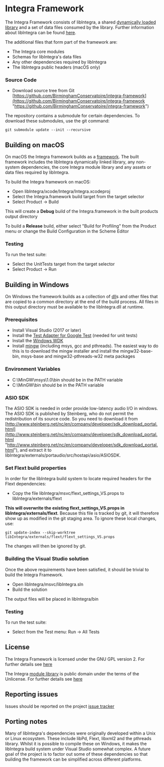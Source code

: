 # Integra Framework

The Integra Framework consists of libIntegra, a shared [dynamically loaded library](https://en.wikipedia.org/wiki/Dynamic_loading) and a set of data files consumed by the library. Further information about libIntegra can be found [here](http://birminghamconservatoire.github.io/IntegraLive/api-documentation/).

The additional files that form part of the framework are:

- The Integra core modules
- Schemas for libIntegra's data files
- Any other dependencies required by libIntegra
- The libIntegra public headers (macOS only)

### Source Code

-   Download source tree from Git
	[https://github.com/BirminghamConservatoire/integra-framework](https://github.com/BirminghamConservatoire/integra-framework "https://github.com/BirminghamConservatoire/integra-framework")

The repository contains a submodule for certain dependencies.  To download these submodules, use the git command:

`git submodule update --init --recursive`


## Building on macOS

On macOS the Integra framework builds as a [framework](https://developer.apple.com/library/archive/documentation/MacOSX/Conceptual/BPFrameworks/Concepts/WhatAreFrameworks.html). The built framework includes the libIntegra dynamically linked library, any non-system dependencies, the core Integra module library and any assets or data files required by libIntegra.

To build the Integra framework on macOS:

- Open libIntegra/xcode/Integra/Integra.xcodeproj
- Select the Integra.framework build target from the target selector
- Select Product -> Build

This will create a **Debug** build of the Integra.framework in the built products output directory

To build a **Release** build, either select "Build for Profiling" from the Product menu or change the Build Configuration in the Scheme Editor

### Testing

To run the test suite:

- Select the UnitTests target from the target selector
- Select Product -> Run


## Building in Windows

On Windows the framework builds as a collection of [dll](https://en.wikipedia.org/wiki/Dynamic-link_library)s and other files that are copied to a common directory at the end of the build process. All files in this output directory must be available to the libIntegra.dll at runtime.

### Prerequisites

-   Install Visual Studio (2017 or later)
-   Install the [Test Adapter for Google Test](https://docs.microsoft.com/en-us/visualstudio/test/how-to-use-google-test-for-cpp?view=vs-2017) (needed for unit tests)
-   Install the [Windows WDK](https://developer.microsoft.com/en-us/windows/hardware/windows-driver-kit
)
-   Install [mingw](http://www.mingw.org) (including msys, gcc and pthreads). The easiest way to do this is to download the mingw installer and install the mingw32-base-bin, msys-base and mingw32-pthreads-w32 meta packages

### Environment Variables

-   C:\MinGW\msys\1.0\bin should be in the PATH variable
-   C:\MinGW\bin should be in the PATH variable

### ASIO SDK

The ASIO SDK is needed in order provide low-latency audio I/O in windows.  The ASIO SDK is published by Steinberg, who do not permit the redistribution of its source code.  So you need to download it from [http://www.steinberg.net/nc/en/company/developer/sdk_download_portal.html](http://www.steinberg.net/nc/en/company/developer/sdk_download_portal.html "http://www.steinberg.net/nc/en/company/developer/sdk_download_portal.html"), and extract it to libIntegra/externals/portaudio/src/hostapi/asio/ASIOSDK.

### Set Flext build properties

In order for the libIntegra build system to locate required headers for the Flext dependencies:

- Copy the file libIntegra/msvc/flext_settings_VS.props to libIntegra/externals/flext

**This will overwrite the existing flext_settings_VS.props in libIntegra/externals/flext**. Because this file is tracked by git, it will therefore show up as modified in the git staging area. To ignore these local changes, use:

`git update-index --skip-worktree libIntegra/externals/flext/flext_settings_VS.props`

The changes will then be ignored by git.

### Building the Visual Studio solution

Once the above requirements have been satisfied, it should be trivial to build the Integra Framework.

- Open libIntegra/msvc/libIntegra.sln
- Build the solution

The output files will be placed in libIntegra/bin

### Testing

To run the test suite:

- Select from the Test menu: Run -> All Tests

## License

The Integra Framework is licensed under the GNU GPL version 2. For further details see [here](libIntegra/LICENSE.txt)

The Integra [module library](modules) is public domain under the terms of the Unlicense. For further details see [here](http://unlicense.org)

## Reporting issues

Issues should be reported on the project [issue tracker](https://github.com/BirminghamConservatoire/integra-framework/issues)

## Porting notes

Many of libIntegra's dependencies were originally developed within a Unix or Linux ecosystem. These include libPd, Flext, libxml2 and the pthreads library. Whilst it is possible to compile these on Windows, it makes the libIntegra build system under Visual Studio somewhat complex. A future goal of the project is to factor out some of these dependencies so that building the framework can be simplified across different platforms.







